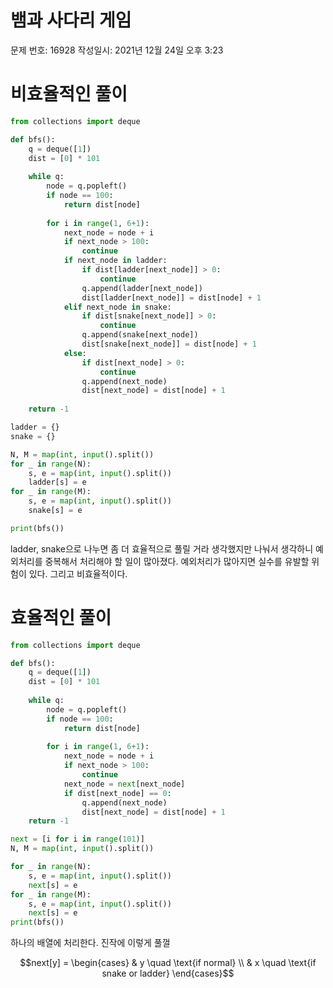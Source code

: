 # 뱀과 사다리 게임

문제 번호: 16928
작성일시: 2021년 12월 24일 오후 3:23

# 비효율적인 풀이

```python
from collections import deque

def bfs():
    q = deque([1])
    dist = [0] * 101
    
    while q:
        node = q.popleft()
        if node == 100:
            return dist[node]
        
        for i in range(1, 6+1):
            next_node = node + i
            if next_node > 100:
                continue
            if next_node in ladder:
                if dist[ladder[next_node]] > 0:
                    continue
                q.append(ladder[next_node])
                dist[ladder[next_node]] = dist[node] + 1
            elif next_node in snake:
                if dist[snake[next_node]] > 0:
                    continue
                q.append(snake[next_node])
                dist[snake[next_node]] = dist[node] + 1
            else:
                if dist[next_node] > 0:
                    continue
                q.append(next_node)
                dist[next_node] = dist[node] + 1
           
    return -1

ladder = {}
snake = {}

N, M = map(int, input().split())
for _ in range(N):
    s, e = map(int, input().split())
    ladder[s] = e
for _ in range(M):
    s, e = map(int, input().split())
    snake[s] = e

print(bfs())
```

ladder, snake으로 나누면 좀 더 효율적으로 풀릴 거라 생각했지만 나눠서 생각하니 예외처리를 중복해서 처리해야 할 일이 많아졌다.  예외처리가 많아지면 실수를 유발할 위험이 있다. 그리고 비효율적이다.


# 효율적인 풀이

```python
from collections import deque

def bfs():
    q = deque([1])
    dist = [0] * 101
    
    while q:
        node = q.popleft()
        if node == 100:
            return dist[node]
        
        for i in range(1, 6+1):
            next_node = node + i
            if next_node > 100:
                continue
            next_node = next[next_node]
            if dist[next_node] == 0:
                q.append(next_node)
                dist[next_node] = dist[node] + 1
    return -1

next = [i for i in range(101)]
N, M = map(int, input().split())

for _ in range(N):
    s, e = map(int, input().split())
    next[s] = e
for _ in range(M):
    s, e = map(int, input().split())
    next[s] = e
print(bfs())
```

하나의 배열에 처리한다. 진작에 이렇게 풀껄

$$next[y] = \begin{cases}
 & y \quad \text{if normal}  \\
 & x \quad \text{if snake or ladder}  
\end{cases}$$